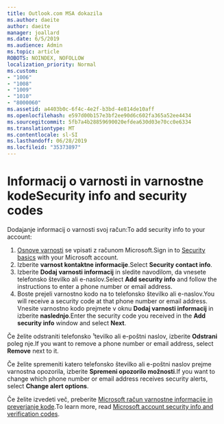 ```yaml
---
title: Outlook.com MSA dokazila
ms.author: daeite
author: daeite
manager: joallard
ms.date: 6/5/2019
ms.audience: Admin
ms.topic: article
ROBOTS: NOINDEX, NOFOLLOW
localization_priority: Normal
ms.custom:
- "1006"
- "1008"
- "1009"
- "1010"
- "8000060"
ms.assetid: a4403b0c-6f4c-4e2f-b3bd-4e814de10aff
ms.openlocfilehash: e597d00b157e3bf2ee90d6c602fa365a52ee4434
ms.sourcegitcommit: 5fb7a4b28859690020efdea630d03e70cc0e6334
ms.translationtype: MT
ms.contentlocale: sl-SI
ms.lasthandoff: 06/28/2019
ms.locfileid: "35373897"
---
```

# <a name="security-info-and-security-codes"></a><span data-ttu-id="35245-102">Informacij o varnosti in varnostne kode</span><span class="sxs-lookup"><span data-stu-id="35245-102">Security info and security codes</span></span>

<span data-ttu-id="35245-103">Dodajanje informacij o varnosti svoj račun:</span><span class="sxs-lookup"><span data-stu-id="35245-103">To add security info to your account:</span></span>

1. <span data-ttu-id="35245-104">[Osnove varnosti](https://account.microsoft.com/security) se vpisati z računom Microsoft.</span><span class="sxs-lookup"><span data-stu-id="35245-104">Sign in to [Security basics](https://account.microsoft.com/security) with your Microsoft account.</span></span>
1. <span data-ttu-id="35245-105">Izberite **varnost kontaktne informacije**.</span><span class="sxs-lookup"><span data-stu-id="35245-105">Select **Security contact info**.</span></span>
1. <span data-ttu-id="35245-106">Izberite **Dodaj varnosti informacij** in sledite navodilom, da vnesete telefonsko številko ali e-naslov.</span><span class="sxs-lookup"><span data-stu-id="35245-106">Select **Add security info** and follow the instructions to enter a phone number or email address.</span></span>
1. <span data-ttu-id="35245-107">Boste prejeli varnostno kodo na to telefonsko številko ali e-naslov.</span><span class="sxs-lookup"><span data-stu-id="35245-107">You will receive a security code at that phone number or email address.</span></span> <span data-ttu-id="35245-108">Vnesite varnostno kodo prejmete v oknu **Dodaj varnosti informacij** in izberite **naslednjo**.</span><span class="sxs-lookup"><span data-stu-id="35245-108">Enter the security code you received in the **Add security info** window and select **Next**.</span></span>

<span data-ttu-id="35245-109">Če želite odstraniti telefonsko ¹tevilko ali e-poštni naslov, izberite **Odstrani** poleg nje.</span><span class="sxs-lookup"><span data-stu-id="35245-109">If you want to remove a phone number or email address, select **Remove** next to it.</span></span>

<span data-ttu-id="35245-110">Če želite spremeniti katero telefonsko številko ali e-poštni naslov prejme varnostna opozorila, izberite **Spremeni opozorilo možnosti**.</span><span class="sxs-lookup"><span data-stu-id="35245-110">If you want to change which phone number or email address receives security alerts, select **Change alert options**.</span></span>

<span data-ttu-id="35245-111">Če želite izvedeti več, preberite [Microsoft račun varnostne informacije in preverjanje kode](https://support.microsoft.com/help/12428/).</span><span class="sxs-lookup"><span data-stu-id="35245-111">To learn more, read [Microsoft account security info and verification codes](https://support.microsoft.com/help/12428/).</span></span>